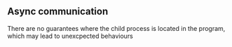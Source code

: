 ## Async communication

There are no guarantees where the child process is located in the program, which may lead to unexcpected behaviours
